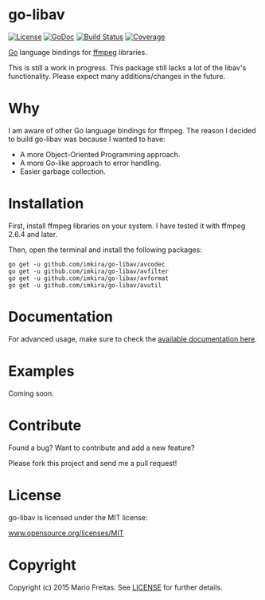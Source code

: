 # go-libav

[![License](http://img.shields.io/badge/license-MIT-red.svg?style=flat)](https://github.com/imkira/go-libav/blob/master/LICENSE.txt)
[![GoDoc](https://godoc.org/github.com/imkira/go-libav?status.svg)](https://godoc.org/github.com/imkira/go-libav)
[![Build
Status](http://img.shields.io/travis/imkira/go-libav.svg?style=flat)](https://travis-ci.org/imkira/go-libav)
[![Coverage](http://img.shields.io/codecov/c/github/imkira/go-libav.svg?style=flat)](https://codecov.io/github/imkira/go-libav)

[Go](https://golang.org) language bindings for [ffmpeg](https://ffmpeg.org)
libraries.

This is still a work in progress. This package still lacks a lot of the libav's
functionality. Please expect many additions/changes in the future.

# Why

I am aware of other Go language bindings for ffmpeg.
The reason I decided to build go-libav was because I wanted to have:

- A more Object-Oriented Programming approach.
- A more Go-like approach to error handling.
- Easier garbage collection.

# Installation

First, install ffmpeg libraries on your system.
I have tested it with ffmpeg 2.6.4 and later.

Then, open the terminal and install the following packages:

```
go get -u github.com/imkira/go-libav/avcodec
go get -u github.com/imkira/go-libav/avfilter
go get -u github.com/imkira/go-libav/avformat
go get -u github.com/imkira/go-libav/avutil
```

# Documentation

For advanced usage, make sure to check the
[available documentation here](http://godoc.org/github.com/imkira/go-libav).

# Examples

Coming soon.

# Contribute

Found a bug? Want to contribute and add a new feature?

Please fork this project and send me a pull request!

# License

go-libav is licensed under the MIT license:

www.opensource.org/licenses/MIT

# Copyright

Copyright (c) 2015 Mario Freitas. See
[LICENSE](http://github.com/imkira/go-libav/blob/master/LICENSE)
for further details.
